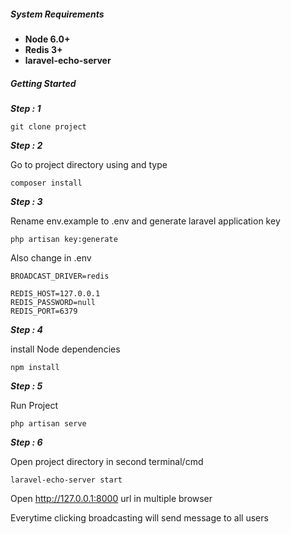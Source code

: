 ##### System Requirements

- **Node 6.0+**
- **Redis 3+**
- **laravel-echo-server** 

##### Getting Started

**_Step : 1_**

```
git clone project

```

**_Step : 2_**

Go to project directory using and type

```
composer install

```

**_Step : 3_**

Rename env.example to .env and generate laravel application key

```
php artisan key:generate

```

Also change in .env

```
BROADCAST_DRIVER=redis

REDIS_HOST=127.0.0.1
REDIS_PASSWORD=null
REDIS_PORT=6379

```

**_Step : 4_**

install Node dependencies

```
npm install

```

**_Step : 5_**

Run Project

```
php artisan serve

```
**_Step : 6_**

Open project directory in second terminal/cmd

```
laravel-echo-server start

```

Open http://127.0.0.1:8000 url in multiple browser

Everytime clicking broadcasting will send message to all users
